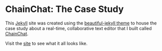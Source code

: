 # ChainChat: The Case Study

This [Jekyll](https://jekyllrb.com) site was created using the [beautiful-jekyll theme](https://github.com/daattali/beautiful-jekyll) to house the case study about a real-time, collaborative text editor that I built called [ChainChat](https://zoom-meets-production.up.railway.app/).


Visit the [site](www.google.com) to see what it all looks like.

